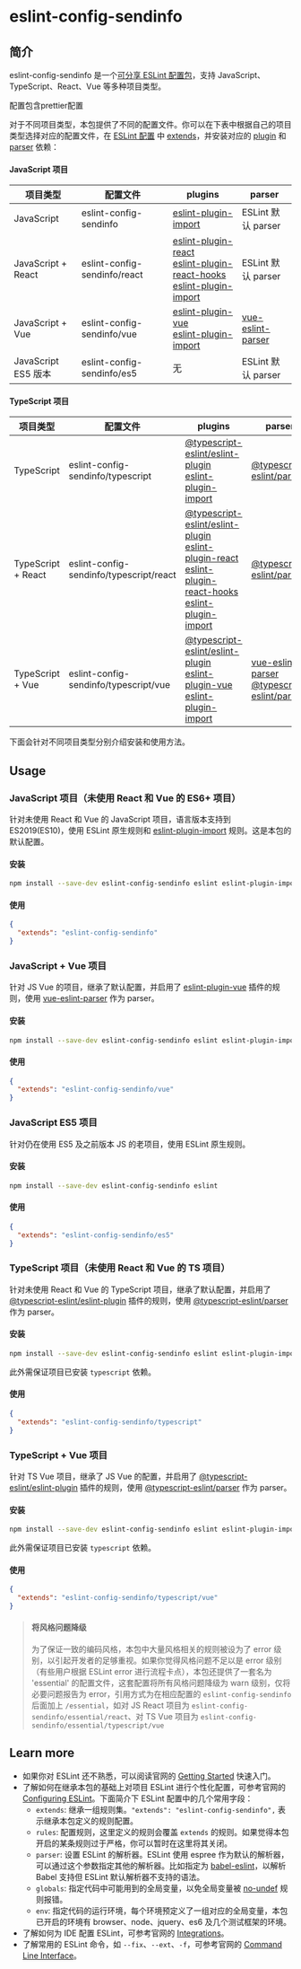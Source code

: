# eslint-config-sendinfo

## 简介

eslint-config-sendinfo 是一个[可分享 ESLint 配置包](http://eslint.org/docs/developer-guide/shareable-configs.html)，支持 JavaScript、TypeScript、React、Vue 等多种项目类型。

配置包含prettier配置

对于不同项目类型，本包提供了不同的配置文件。你可以在下表中根据自己的项目类型选择对应的配置文件，在 [ESLint 配置](https://eslint.org/docs/user-guide/configuring) 中 [extends](https://eslint.org/docs/user-guide/configuring#extending-configuration-files)，并安装对应的 [plugin](https://eslint.org/docs/user-guide/configuring#using-the-configuration-from-a-plugin) 和 [parser](https://eslint.org/docs/user-guide/configuring#specifying-parser) 依赖：

#### JavaScript 项目

| 项目类型            | 配置文件                     | plugins                                                                                                                                                                                                                                                                       | parser                                                                      |
| ------------------- | ---------------------------- | ----------------------------------------------------------------------------------------------------------------------------------------------------------------------------------------------------------------------------------------------------------------------------- | --------------------------------------------------------------------------- |
| JavaScript          | eslint-config-sendinfo       | [eslint-plugin-import](https://www.npmjs.com/package/eslint-plugin-import)                                                                                                                                                                                            | ESLint 默认 parser                                                          |
| JavaScript + React  | eslint-config-sendinfo/react | [eslint-plugin-react](https://www.npmjs.com/package/eslint-plugin-react) <br /> [eslint-plugin-react-hooks](https://www.npmjs.com/package/eslint-plugin-react-hooks) <br /> [eslint-plugin-import](https://www.npmjs.com/package/eslint-plugin-import) | ESLint 默认 parser                                                          |
| JavaScript + Vue    | eslint-config-sendinfo/vue   | [eslint-plugin-vue](https://www.npmjs.com/package/eslint-plugin-vue) <br /> [eslint-plugin-import](https://www.npmjs.com/package/eslint-plugin-import)                                                                                                         | [vue-eslint-parser](https://www.npmjs.com/package/vue-eslint-parser) |
| JavaScript ES5 版本 | eslint-config-sendinfo/es5   | 无                                                                                                                                                                                                                                                                            | ESLint 默认 parser                                                          |

#### TypeScript 项目

| 项目类型           | 配置文件                                | plugins                                                                                                                                                                                                                                                                                                                                                                                                                    | parser                                                                                                                                                                                                     |
| ------------------ | --------------------------------------- | -------------------------------------------------------------------------------------------------------------------------------------------------------------------------------------------------------------------------------------------------------------------------------------------------------------------------------------------------------------------------------------------------------------------------- | ---------------------------------------------------------------------------------------------------------------------------------------------------------------------------------------------------------- |
| TypeScript         | eslint-config-sendinfo/typescript       | [@typescript-eslint/eslint-plugin](https://github.com/typescript-eslint/typescript-eslint/tree/master/packages/eslint-plugin) <br /> [eslint-plugin-import](https://www.npmjs.com/package/eslint-plugin-import)                                                                                                                                                                                            | [@typescript-eslint/parser](https://github.com/typescript-eslint/typescript-eslint/tree/master/packages/parser)                                                                                    |
| TypeScript + React | eslint-config-sendinfo/typescript/react | [@typescript-eslint/eslint-plugin](https://github.com/typescript-eslint/typescript-eslint/tree/master/packages/eslint-plugin) <br /> [eslint-plugin-react](https://www.npmjs.com/package/eslint-plugin-react) <br /> [eslint-plugin-react-hooks](https://www.npmjs.com/package/eslint-plugin-react-hooks) <br /> [eslint-plugin-import](https://www.npmjs.com/package/eslint-plugin-import) | [@typescript-eslint/parser](https://github.com/typescript-eslint/typescript-eslint/tree/master/packages/parser)                                                                                    |
| TypeScript + Vue   | eslint-config-sendinfo/typescript/vue   | [@typescript-eslint/eslint-plugin](https://github.com/typescript-eslint/typescript-eslint/tree/master/packages/eslint-plugin) <br /> [eslint-plugin-vue](https://www.npmjs.com/package/eslint-plugin-vue) <br /> [eslint-plugin-import](https://www.npmjs.com/package/eslint-plugin-import)                                                                                                         | [vue-eslint-parser](https://www.npmjs.com/package/vue-eslint-parser) <br /> [@typescript-eslint/parser](https://github.com/typescript-eslint/typescript-eslint/tree/master/packages/parser) |

下面会针对不同项目类型分别介绍安装和使用方法。

## Usage

### JavaScript 项目（未使用 React 和 Vue 的 ES6+ 项目）

针对未使用 React 和 Vue 的 JavaScript 项目，语言版本支持到 ES2019(ES10)，使用 ESLint 原生规则和 [eslint-plugin-import](https://www.npmjs.com/package/eslint-plugin-import) 规则。这是本包的默认配置。

#### 安装

```sh
npm install --save-dev eslint-config-sendinfo eslint eslint-plugin-import 
```

#### 使用

```json
{
  "extends": "eslint-config-sendinfo"
}
```

<!--
### JavaScript + React 项目

针对 JS React 项目，继承了默认配置，并启用了 [eslint-plugin-react](https://www.npmjs.com/package/eslint-plugin-react) 和 [eslint-plugin-react-hooks](https://www.npmjs.com/package/eslint-plugin-react-hooks) 的规则。

#### 安装

```sh
npm install --save-dev eslint-config-sendinfo eslint eslint-plugin-import eslint-plugin-react eslint-plugin-react-hooks 
```

#### 使用

```json
{
  "extends": "eslint-config-sendinfo/react"
}
```
-->

### JavaScript + Vue 项目

针对 JS Vue 的项目，继承了默认配置，并启用了 [eslint-plugin-vue](https://www.npmjs.com/package/eslint-plugin-vue) 插件的规则，使用 [vue-eslint-parser](https://www.npmjs.com/package/vue-eslint-parser) 作为 parser。

#### 安装

```sh
npm install --save-dev eslint-config-sendinfo eslint eslint-plugin-import eslint-plugin-vue vue-eslint-parser 
```

#### 使用

```json
{
  "extends": "eslint-config-sendinfo/vue"
}
```

### JavaScript ES5 项目

针对仍在使用 ES5 及之前版本 JS 的老项目，使用 ESLint 原生规则。

#### 安装

```sh
npm install --save-dev eslint-config-sendinfo eslint 
```

#### 使用

```json
{
  "extends": "eslint-config-sendinfo/es5"
}
```

### TypeScript 项目（未使用 React 和 Vue 的 TS 项目）

针对未使用 React 和 Vue 的 TypeScript 项目，继承了默认配置，并启用了 [@typescript-eslint/eslint-plugin](https://github.com/typescript-eslint/typescript-eslint/tree/master/packages/eslint-plugin) 插件的规则，使用 [@typescript-eslint/parser](https://github.com/typescript-eslint/typescript-eslint/tree/master/packages/parser) 作为 parser。

#### 安装

```sh
npm install --save-dev eslint-config-sendinfo eslint eslint-plugin-import @typescript-eslint/eslint-plugin @typescript-eslint/parser 
```

此外需保证项目已安装 `typescript` 依赖。

#### 使用

```json
{
  "extends": "eslint-config-sendinfo/typescript"
}
```
<!--
### TypeScript + React 项目

针对 TS React 项目，继承了 JS React 的配置，并启用了 [@typescript-eslint/eslint-plugin](https://github.com/typescript-eslint/typescript-eslint/tree/master/packages/eslint-plugin) 插件的规则，使用 [@typescript-eslint/parser](https://github.com/typescript-eslint/typescript-eslint/tree/master/packages/parser) 作为 parser。

#### 安装

```sh
npm install --save-dev eslint-config-sendinfo eslint eslint-plugin-import eslint-plugin-react eslint-plugin-react-hooks @typescript-eslint/eslint-plugin @typescript-eslint/parser 
```

此外需保证项目已安装 `typescript` 依赖。

#### 使用

```json
{
  "extends": "eslint-config-sendinfo/typescript/react"
}
```
-->

### TypeScript + Vue 项目

针对 TS Vue 项目，继承了 JS Vue 的配置，并启用了 [@typescript-eslint/eslint-plugin](https://github.com/typescript-eslint/typescript-eslint/tree/master/packages/eslint-plugin) 插件的规则，使用 [@typescript-eslint/parser](https://github.com/typescript-eslint/typescript-eslint/tree/master/packages/parser) 作为 parser。

#### 安装

```sh
npm install --save-dev eslint-config-sendinfo eslint eslint-plugin-import eslint-plugin-vue vue-eslint-parser @typescript-eslint/eslint-plugin @typescript-eslint/parser 
```

此外需保证项目已安装 `typescript` 依赖。

#### 使用

```json
{
  "extends": "eslint-config-sendinfo/typescript/vue"
}
```

> #### 将风格问题降级
>
> 为了保证一致的编码风格，本包中大量风格相关的规则被设为了 error 级别，以引起开发者的足够重视。如果你觉得风格问题不足以是 error 级别（有些用户根据 ESLint error 进行流程卡点），本包还提供了一套名为 'essential' 的配置文件，这套配置将所有风格问题降级为 warn 级别，仅将必要问题报告为 error，引用方式为在相应配置的 `eslint-config-sendinfo` 后面加上 `/essential`，如对 JS React 项目为 `eslint-config-sendinfo/essential/react`、对 TS Vue 项目为 `eslint-config-sendinfo/essential/typescript/vue`

## Learn more

- 如果你对 ESLint 还不熟悉，可以阅读官网的 [Getting Started](https://eslint.org/docs/user-guide/getting-started) 快速入门。
- 了解如何在继承本包的基础上对项目 ESLint 进行个性化配置，可参考官网的 [Configuring ESLint](https://eslint.org/docs/user-guide/configuring)。下面简介下 ESLint 配置中的几个常用字段：
  - `extends`: 继承一组规则集。`"extends": "eslint-config-sendinfo",` 表示继承本包定义的规则配置。
  - `rules`: 配置规则，这里定义的规则会覆盖 `extends` 的规则。如果觉得本包开启的某条规则过于严格，你可以暂时在这里将其关闭。
  - `parser`: 设置 ESLint 的解析器。ESLint 使用 espree 作为默认的解析器，可以通过这个参数指定其他的解析器。比如指定为 [babel-eslint](https://npmjs.com/package/babel-eslint)，以解析 Babel 支持但 ESLint 默认解析器不支持的语法。
  - `globals`: 指定代码中可能用到的全局变量，以免全局变量被 [no-undef](http://eslint.org/docs/rules/no-undef) 规则报错。
  - `env`: 指定代码的运行环境，每个环境预定义了一组对应的全局变量，本包已开启的环境有 browser、node、jquery、es6 及几个测试框架的环境。
- 了解如何为 IDE 配置 ESLint，可参考官网的 [Integrations](http://eslint.org/docs/user-guide/integrations)。
- 了解常用的 ESLint 命令，如 `--fix`、`--ext`、`-f`，可参考官网的 [Command Line Interface](http://eslint.org/docs/user-guide/command-line-interface)。
